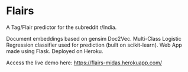 # Flairs

A Tag/Flair predictor for the subreddit r/India.

Document embeddings based on gensim Doc2Vec.
Multi-Class Logistic Regression classifier used for prediction (built on scikit-learn).
Web App made using Flask.
Deployed on Heroku.

Access the live demo here: https://flairs-midas.herokuapp.com/
